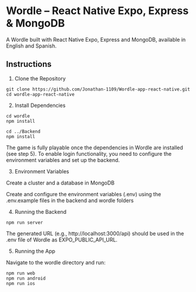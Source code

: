 # Wordle – React Native Expo, Express & MongoDB
A Wordle built with React Native Expo, Express and MongoDB, available in English and Spanish.

## Instructions

1. Clone the Repository
```
git clone https://github.com/Jonathan-1109/Wordle-app-react-native.git
cd wordle-app-react-native
```
2. Install Dependencies
```
cd wordle
npm install

cd ../Backend
npm install
```

The game is fully playable once the dependencies in Wordle are installed (see step 5). 
To enable login functionality, you need to configure the environment variables and set up the backend.

3. Environment Variables

Create a cluster and a database in MongoDB 

Create and configure the environment variables (.env) using the .env.example files in the backend and wordle folders

4. Running the Backend
```
npm run server
```
The generated URL (e.g., http://localhost:3000/api) should be used in the .env file of Wordle as EXPO_PUBLIC_API_URL.

5. Running the App

Navigate to the wordle directory and run: 
```
npm run web
npm run android
npm run ios
```
